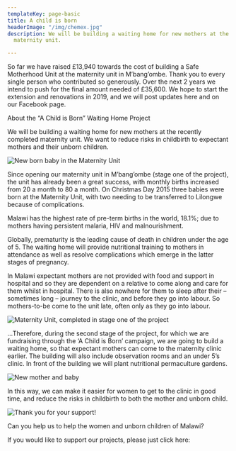 ```yaml
---
templateKey: page-basic
title: A child is born
headerImage: "/img/chemex.jpg"
description: We will be building a waiting home for new mothers at the recently completed
  maternity unit.

---
```

So far we have raised £13,940 towards the cost of building a Safe Motherhood Unit at the maternity unit in M’bang’ombe. Thank you to every single person who contributed so generously. Over the next 2 years we intend to push for the final amount needed of £35,600. We hope to start the extension and renovations in 2019, and we will post updates here and on our Facebook page.

About the “A Child is Born” Waiting Home Project

We will be building a waiting home for new mothers at the recently completed maternity unit. We want to reduce risks in childbirth to expectant mothers and their unborn children.


![New born baby in the Maternity Unit](/img/img_8988.jpg "New born baby in the Maternity Unit")

Since opening our maternity unit in M’bang’ombe (stage one of the project), the unit has already been a great success, with monthly births increased from 20 a month to 80 a month. On Christmas Day 2015 three babies were born at the Maternity Unit, with two needing to be transferred to Lilongwe because of complications.

Malawi has the highest rate of pre-term births in the world, 18.1%; due to mothers having persistent malaria, HIV and malnourishment.

Globally, prematurity is the leading cause of death in children under the age of 5. The waiting home will provide nutritional training to mothers in attendance as well as resolve complications which emerge in the latter stages of pregnancy.

In Malawi expectant mothers are not provided with food and support in hospital and so they are dependent on a relative to come along and care for them whilst in hospital. There is also nowhere for them to sleep after their – sometimes long – journey to the clinic, and before they go into labour. So mothers-to-be come to the unit late, often only as they go into labour.


![Maternity Unit, completed in stage one of the project](/img/img_4993.jpg "Maternity Unit, completed in stage one of the project")

…Therefore, during the second stage of the project, for which we are fundraising through the ‘A Child is Born’ campaign, we are going to build a waiting home, so that expectant mothers can come to the maternity clinic earlier. The building will also include observation rooms and an under 5’s clinic. In front of the building we will plant nutritional permaculture gardens.

![New mother and baby](/img/malawi-2-036.jpg "New mother and baby")



In this way, we can make it easier for women to get to the clinic in good time, and reduce the risks in childbirth to both the mother and unborn child.

![Thank you for your support!](/img/paige-card.jpg "Thank you for your support!")

Can you help us to help the women and unborn children of Malawi?

If you would like to support our projects, please just click here: